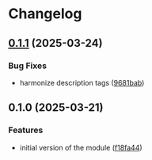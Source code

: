 # Changelog

## [0.1.1](https://github.com/dsb-norge/terraform-azurerm-vnet-for-github-hosted-runners/compare/v0.1.0...v0.1.1) (2025-03-24)


### Bug Fixes

* harmonize description tags ([9681bab](https://github.com/dsb-norge/terraform-azurerm-vnet-for-github-hosted-runners/commit/9681babeb6c6dd61a9c0aaf5e861c88b99dec358))

## 0.1.0 (2025-03-21)

### Features

* initial version of the module ([f18fa44](https://github.com/dsb-norge/terraform-azurerm-vnet-for-github-hosted-runners/commit/f18fa4461a6e687151427192c34b86f570ab5ce0))
